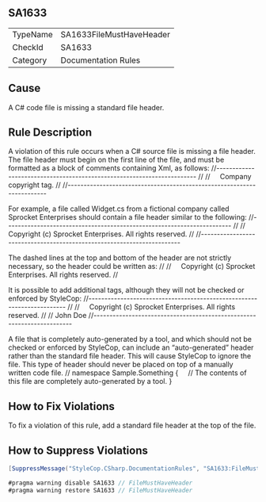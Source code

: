 ﻿## SA1633

<table>
<tr>
  <td>TypeName</td>
  <td>SA1633FileMustHaveHeader</td>
</tr>
<tr>
  <td>CheckId</td>
  <td>SA1633</td>
</tr>
<tr>
  <td>Category</td>
  <td>Documentation Rules</td>
</tr>
</table>

## Cause

A C# code file is missing a standard file header.

## Rule Description

A violation of this rule occurs when a C# source file is missing a file header. The file header must begin on the first line of the file, and must be formatted as a block of comments containing Xml, as follows:
//-----------------------------------------------------------------------
// <copyright file="NameOfFile.cs" company="CompanyName">
//     Company copyright tag.
// </copyright>
//-----------------------------------------------------------------------



For example, a file called Widget.cs from a fictional company called Sprocket Enterprises should contain a file header similar to the following:
//-----------------------------------------------------------------------
// <copyright file="Widget.cs" company="Sprocket Enterprises">
//     Copyright (c) Sprocket Enterprises. All rights reserved.
// </copyright>
//-----------------------------------------------------------------------



The dashed lines at the top and bottom of the header are not strictly necessary, so the header could be written as:
// <copyright file="Widget.cs" company="Sprocket Enterprises">
//     Copyright (c) Sprocket Enterprises. All rights reserved.
// </copyright>



It is possible to add additional tags, although they will not be checked or enforced by StyleCop:
//-----------------------------------------------------------------------
// <copyright file="Widget.cs" company="Sprocket Enterprises">
//     Copyright (c) Sprocket Enterprises. All rights reserved.
// </copyright>
// <author>John Doe</author>
//-----------------------------------------------------------------------



A file that is completely auto-generated by a tool, and which should not be checked or enforced by StyleCop, can include an “auto-generated” header rather than the standard file header. This will cause StyleCop to ignore the file. This type of header should never be placed on top of a manually written code file.
// <auto-generated />
namespace Sample.Something
{
    // The contents of this file are completely auto-generated by a tool.
}



## How to Fix Violations

To fix a violation of this rule, add a standard file header at the top of the file.

## How to Suppress Violations

```csharp
[SuppressMessage("StyleCop.CSharp.DocumentationRules", "SA1633:FileMustHaveHeader", Justification = "Reviewed.")]
```

```csharp
#pragma warning disable SA1633 // FileMustHaveHeader
#pragma warning restore SA1633 // FileMustHaveHeader
```
